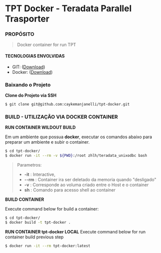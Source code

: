 # TPT Docker - Teradata Parallel Trasporter

### PROPÓSITO

>  Docker container for run TPT

#### TECNOLOGIAS ENVOLVIDAS

- GIT: ([Download](https://git-scm.com/book/en/v2/Getting-Started-Installing-Git))
- Docker: ([Download](https://docs.docker.com/engine/install/ubuntu/))

### Baixando o Projeto

**Clone do Projeto via SSH**
```sh
$ git clone git@github.com:caykemanjanelli/tpt-docker.git
```
### BUILD - UTILIZAÇÂO VIA DOCKER CONTAINER

**RUN CONTAINER WILDOUT BUILD** 

Em um ambiente que possua **docker**, executar os comandos abaixo para preparar um ambiente e subir o container.
```sh
$ cd tpt-docker/
$ docker run -it --rm -v ${PWD}:/root zhlh/teradata_unixodbc bash
```
>Parametros:
>* **-it** : Interactive,
>* **--rm** : Container ira ser deletado da memoria quando "desligado"
>* **-v** : Corresponde ao voluma criado entre o Host e o container
>* **sh** : Comando para acesso shell ao container

**BUILD CONTAINER**

Execute command below for build a container:
```sh
$ cd tpt-docker/
$ docker build -t tpt-docker .
```

**RUN CONTAINER tpt-docker LOCAL**
Execute command below for run container build previous step
```sh
$ docker run -it --rm tpt-docker:latest
```